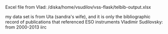
Excel file from Vlad:
/diska/home/vsudilov/vss-flask/telbib-output.xlsx

my data set is from Uta (sandra's wife), and it is only the bibliographic record of publications that referenced ESO instruments
Vladimir Sudilovsky: from 2000-2013 iirc

